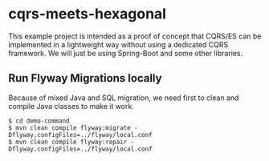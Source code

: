 # cqrs-meets-hexagonal
This example project is intended as a proof of concept that CQRS/ES can be implemented in a lightweight way without using a dedicated CQRS framework. We will just be using Spring-Boot and some other libraries.


## Run Flyway Migrations locally

Because of mixed Java and SQL migration, we need first to clean and compile Java classes to make it work.

```shell
$ cd demo-command
$ mvn clean compile flyway:migrate -Dflyway.configFiles=../flyway/local.conf
$ mvn clean compile flyway:repair -Dflyway.configFiles=../flyway/local.conf
```
